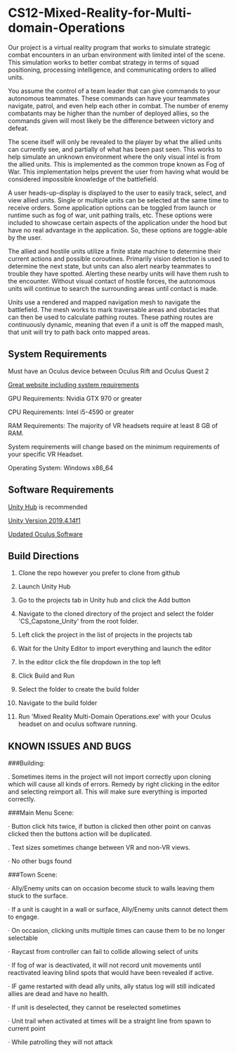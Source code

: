 # CS12-Mixed-Reality-for-Multi-domain-Operations


Our project is a virtual reality program that works to simulate strategic combat encounters in an urban environment with limited intel of the scene. This simulation works to better combat strategy in terms of squad positioning, processing intelligence, and communicating orders to allied units.


You assume the control of a team leader that can give commands to your autonomous teammates. These commands can have your teammates navigate, patrol, and even help each other in combat. The number of enemy combatants may be higher than the number of deployed allies, so the commands given will most likely be the difference between victory and defeat. 


The scene itself will only be revealed to the player by what the allied units can currently see, and partially of what has been past seen. This works to help simulate an unknown environment where the only visual intel is from the allied units. This is implemented as the common trope known as Fog of War. This implementation helps prevent the user from having what would be considered impossible knowledge of the battlefield. 


A user heads-up-display is displayed to the user to easily track, select, and view allied units. Single or multiple units can be selected at the same time to receive orders. Some application options can be toggled from launch or runtime such as fog of war, unit pathing trails, etc. These options were included to showcase certain aspects of the application under the hood but have no real advantage in the application. So, these options are toggle-able by the user. 


The allied and hostile units utilize a finite state machine to determine their current actions and possible coroutines. Primarily vision detection is used to determine the next state, but units can also alert nearby teammates to trouble they have spotted. Alerting these nearby units will have them rush to the encounter. Without visual contact of hostile forces, the autonomous units will continue to search the surrounding areas until contact is made.


Units use a rendered and mapped navigation mesh to navigate the battlefield. The mesh works to mark traversable areas and obstacles that can then be used to calculate pathing routes. These pathing routes are continuously dynamic, meaning that even if a unit is off the mapped mash, that unit will try to path back onto mapped areas.


## System Requirements

Must have an Oculus device between Oculus Rift and Oculus Quest 2

[Great website including system requirements](https://circuitstream.com/blog/vr-hardware/)

GPU Requirements: Nvidia GTX 970 or greater

CPU Requirements: Intel i5-4590 or greater

RAM Requirements: The majority of VR headsets require at least 8 GB of RAM.

System requirements will change based on the minimum requirements of your specific VR Headset.

Operating System: Windows x86_64


## Software Requirements



[Unity Hub](https://unity3d.com/get-unity/download) is recommended

[Unity Version 2019.4.14f1](https://unity3d.com/unity/whats-new/2019.4.14)

[Updated Oculus Software](https://www.oculus.com/)


## Build Directions

1. Clone the repo however you prefer to clone from github
 
2. Launch Unity Hub

3. Go to the projects tab in Unity hub and click the Add button
 
4. Navigate to the cloned directory of the project and select the folder 'CS_Capstone_Unity' from the root folder.
 
5. Left click the project in the list of projects in the projects tab

6. Wait for the Unity Editor to import everything and launch the editor

7. In the editor click the file dropdown in the top left

8. Click Build and Run

9. Select the folder to create the build folder

10. Navigate to the build folder

11. Run 'Mixed Reality Multi-Domain Operations.exe' with your Oculus headset on and oculus software running.


## KNOWN ISSUES AND BUGS


###Building:

.    Sometimes items in the project will not import correctly upon cloning which will cause all kinds of errors. Remedy by right clicking in the editor and selecting reimport all. This will make sure everything is imported correctly.


###Main Menu Scene:

·         Button click hits twice, if button is clicked then other point on canvas clicked then the buttons action will be duplicated.

.      Text sizes sometimes change between VR and non-VR views.

·         No other bugs found

 
###Town Scene:

·         Ally/Enemy units can on occasion become stuck to walls leaving them stuck to the surface.

·         If a unit is caught in a wall or surface, Ally/Enemy units cannot detect them to engage.

·         On occasion, clicking units multiple times can cause them to be no longer selectable

·         Raycast from controller can fail to collide allowing select of units

·         If fog of war is deactivated, it will not record unit movements until reactivated leaving blind spots that would have been revealed if active.

·         IF game restarted with dead ally units, ally status log will still indicated allies are dead and have no health.

·         If unit is deselected, they cannot be reselected sometimes

·         Unit trail when activated at times will be a straight line from spawn to current point

·         While patrolling they will not attack

